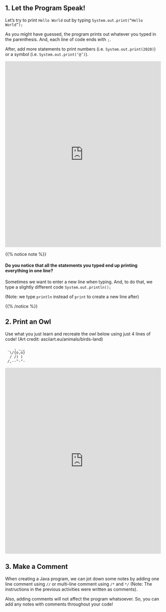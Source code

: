 ## 1. Let the Program Speak! 

Let’s try to print `Hello World` out by typing `System.out.print(“Hello World”);` 

As you might have guessed, the program prints out whatever you typed in the parenthesis. And, each line of code ends with `;`.

After, add more statements to print numbers (i.e. `System.out.print(2020)`) or a symbol (i.e. `System.out.print(‘@’)`).

<iframe height="600px" width="100%" src="https://repl.it/@WillHsu/Nuevo-Java-Basics?lite=true#1-print.java" scrolling="no" frameborder="no" allowtransparency="true" allowfullscreen="true" sandbox="allow-forms allow-pointer-lock allow-popups allow-same-origin allow-scripts allow-modals"></iframe>

{{% notice note %}}
#### Do you notice that all the statements you typed end up printing everything in one line?
Sometimes we want to enter a new line when typing. 
And, to do that, we type a slightly different code `System.out.println();` 

(Note: we type `println` instead of `print` to create a new line after)

{{% /notice %}}

## 2. Print an Owl
Use what you just learn and recreate the owl below using just 4 lines of code! (Art credit: asciiart.eu/animals/birds-land)

        , ___
     `\/{o,o}
      / /) )
     /,--"-"- 

<iframe height="600px" width="100%" src="https://repl.it/@WillHsu/Nuevo-Java-Basics?lite=true#2-owl.java" scrolling="no" frameborder="no" allowtransparency="true" allowfullscreen="true" sandbox="allow-forms allow-pointer-lock allow-popups allow-same-origin allow-scripts allow-modals"></iframe>

## 3. Make a Comment
When creating a Java program, we can jot down some notes by adding one line comment using `//` or multi-line comment using `/*` and `*/` (Note: The instructions in the previous activities were written as comments). 

Also, adding comments will not affect the program whatsoever. So, you can add any notes with comments throughout your code!